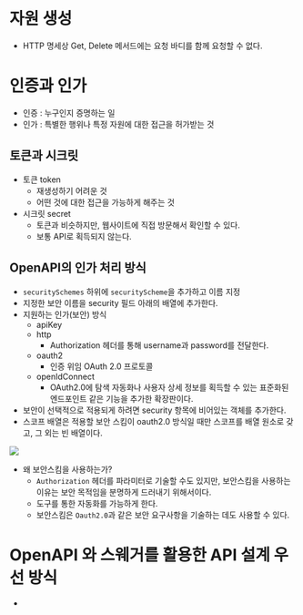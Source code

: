 # 자원 생성
- HTTP 명세상 Get, Delete 메서드에는 요청 바디를 함께 요청할 수 없다.

# 인증과 인가
- 인증 : 누구인지 증명하는 일
- 인가 : 특별한 행위나 특정 자원에 대한 접근을 허가받는 것

## 토큰과 시크릿
- 토큰 token
	- 재생성하기 어려운 것
	- 어떤 것에 대한 접근을 가능하게 해주는 것
- 시크릿 secret
	- 토큰과 비슷하지만, 웹사이트에 직접 방문해서 확인할 수 있다.
	- 보통 API로 획득되지 않는다.

## OpenAPI의 인가 처리 방식
- `securitySchemes` 하위에 `securityScheme`을 추가하고 이름 지정
- 지정한 보안 이름을 security 필드 아래의 배열에 추가한다.
- 지원하는 인가(보안) 방식
    - apiKey
    - http
	    - Authorization 헤더를 통해 username과 password를 전달한다.
    - oauth2
	    - 인증 위임 OAuth 2.0 프로토콜
    - openIdConnect
	    - OAuth2.0에 탐색 자동화나 사용자 상세 정보를 획득할 수 있는 표준화된 엔드포인트 같은 기능을 추가한 확장판이다.
- 보안이 선택적으로 적용되게 하려면 security 항목에 비어있는 객체를 추가한다.
- 스코프 배열은 적용할 보안 스킴이 oauth2.0 방식일 때만 스코프를 배열 원소로 갖고, 그 외는 빈 배열이다.

![](https://private-user-images.githubusercontent.com/103120173/333670159-a6e45cca-de0d-4c77-b1e0-fc33bcd194d5.png?jwt=eyJhbGciOiJIUzI1NiIsInR5cCI6IkpXVCJ9.eyJpc3MiOiJnaXRodWIuY29tIiwiYXVkIjoicmF3LmdpdGh1YnVzZXJjb250ZW50LmNvbSIsImtleSI6ImtleTUiLCJleHAiOjE3MTY1Njk3NjYsIm5iZiI6MTcxNjU2OTQ2NiwicGF0aCI6Ii8xMDMxMjAxNzMvMzMzNjcwMTU5LWE2ZTQ1Y2NhLWRlMGQtNGM3Ny1iMWUwLWZjMzNiY2QxOTRkNS5wbmc_WC1BbXotQWxnb3JpdGhtPUFXUzQtSE1BQy1TSEEyNTYmWC1BbXotQ3JlZGVudGlhbD1BS0lBVkNPRFlMU0E1M1BRSzRaQSUyRjIwMjQwNTI0JTJGdXMtZWFzdC0xJTJGczMlMkZhd3M0X3JlcXVlc3QmWC1BbXotRGF0ZT0yMDI0MDUyNFQxNjUxMDZaJlgtQW16LUV4cGlyZXM9MzAwJlgtQW16LVNpZ25hdHVyZT1iNDVhZDBmNjkzYTQyZGQ1ZjYyNzY3ZGNlZjRlNmY0OGRiMjMzODY2YmZjNDk4ZTI0MWExZjZkYTI2MzdjNWY5JlgtQW16LVNpZ25lZEhlYWRlcnM9aG9zdCZhY3Rvcl9pZD0wJmtleV9pZD0wJnJlcG9faWQ9MCJ9.arAMsMlrPe1SKmbAupv07l2Yl6DdMIWj4RJZ7dpyItM)

- 왜 보안스킴을 사용하는가?
	- `Authorization` 헤더를 파라미터로 기술할 수도 있지만, 보안스킴을 사용하는 이유는 보안 목적임을 분명하게 드러내기 위해서이다.
	- 도구를 통한 자동화를 가능하게 한다.
	- 보안스킴은 `Oauth2.0`과 같은 보안 요구사항을 기술하는 데도 사용할 수 있다.

# OpenAPI 와 스웨거를 활용한 API 설계 우선 방식
- 

